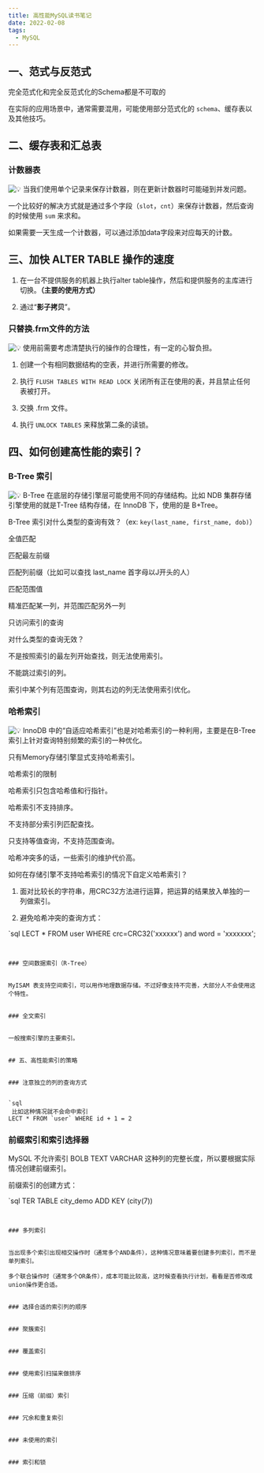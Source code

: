```yaml
---
title: 高性能MySQL读书笔记
date: 2022-02-08
tags:
  - MySQL
---
```




## 一、范式与反范式


完全范式化和完全反范式化的Schema都是不可取的

在实际的应用场景中，通常需要混用，可能使用部分范式化的 `schema`、缓存表以及其他技巧。


## 二、缓存表和汇总表


### 计数器表


<aside>


<img class="emoji" draggable="false" alt="💡" src="https://twemoji.maxcdn.com/v/13.1.0/72x72/1f4a1.png"/> 当我们使用单个记录来保存计数器，则在更新计数器时可能碰到并发问题。

</aside>


一个比较好的解决方式就是通过多个字段（`slot`，`cnt`）来保存计数器，然后查询的时候使用 `sum` 来求和。

如果需要一天生成一个计数器，可以通过添加data字段来对应每天的计数。


## 三、加快 ALTER TABLE 操作的速度


1. 在一台不提供服务的机器上执行alter table操作，然后和提供服务的主库进行切换。**（主要的使用方式）**

2. 通过“**影子拷贝**”。


### 只替换.frm文件的方法


<aside>


<img class="emoji" draggable="false" alt="💡" src="https://twemoji.maxcdn.com/v/13.1.0/72x72/1f4a1.png"/> 使用前需要考虑清楚执行的操作的合理性，有一定的心智负担。

</aside>


1. 创建一个有相同数据结构的空表，并进行所需要的修改。

2. 执行 `FLUSH TABLES WITH READ LOCK` 关闭所有正在使用的表，并且禁止任何表被打开。

3. 交换 .frm 文件。

4. 执行 `UNLOCK TABLES` 来释放第二条的读锁。


## 四、如何创建高性能的索引？


### B-Tree 索引


<aside>


<img class="emoji" draggable="false" alt="💡" src="https://twemoji.maxcdn.com/v/13.1.0/72x72/1f4a1.png"/> B-Tree 在底层的存储引擎层可能使用不同的存储结构。比如 NDB 集群存储引擎使用的就是T-Tree 结构存储，在 InnoDB 下，使用的是 B+Tree。

</aside>


B-Tree 索引对什么类型的查询有效？（ex: `key(last_name, first_name, dob)`）


全值匹配

匹配最左前缀

匹配列前缀（比如可以查找 last_name 首字母以J开头的人）

匹配范围值

精准匹配某一列，并范围匹配另外一列

只访问索引的查询


对什么类型的查询无效？


不是按照索引的最左列开始查找，则无法使用索引。

不能跳过索引的列。

索引中某个列有范围查询，则其右边的列无法使用索引优化。


### 哈希索引


<aside>


<img class="emoji" draggable="false" alt="💡" src="https://twemoji.maxcdn.com/v/13.1.0/72x72/1f4a1.png"/> InnoDB 中的“自适应哈希索引”也是对哈希索引的一种利用，主要是在B-Tree索引上针对查询特别频繁的索引的一种优化。

</aside>


只有Memory存储引擎显式支持哈希索引。


哈希索引的限制


哈希索引只包含哈希值和行指针。

哈希索引不支持排序。

不支持部分索引列匹配查找。

只支持等值查询，不支持范围查询。

哈希冲突多的话，一些索引的维护代价高。


如何在存储引擎不支持哈希索引的情况下自定义哈希索引？


1. 面对比较长的字符串，用CRC32方法进行运算，把运算的结果放入单独的一列做索引。

2. 避免哈希冲突的查询方式：


`sql
LECT * FROM user WHERE crc=CRC32('xxxxxx') and word = 'xxxxxxx';
```


### 空间数据索引（R-Tree）


MyISAM 表支持空间索引，可以用作地理数据存储。不过好像支持不完善，大部分人不会使用这个特性。


### 全文索引


一般搜索引擎的主要索引。


## 五、高性能索引的策略


### 注意独立的列的查询方式


`sql
 比如这种情况就不会命中索引
LECT * FROM `user` WHERE id + 1 = 2
```


### 前缀索引和索引选择器


MySQL 不允许索引 BOLB TEXT VARCHAR 这种列的完整长度，所以要根据实际情况创建前缀索引。


前缀索引的创建方式：


`sql
TER TABLE city_demo ADD KEY (city(7))
```


### 多列索引


当出现多个索引出现相交操作时（通常多个AND条件），这种情况意味着要创建多列索引，而不是单列索引。

多个联合操作时（通常多个OR条件），成本可能比较高，这时候查看执行计划，看看是否修改成union操作更合适。


### 选择合适的索引列的顺序


### 聚簇索引


### 覆盖索引


### 使用索引扫描来做排序


### 压缩（前缀）索引


### 冗余和重复索引


### 未使用的索引


### 索引和锁
